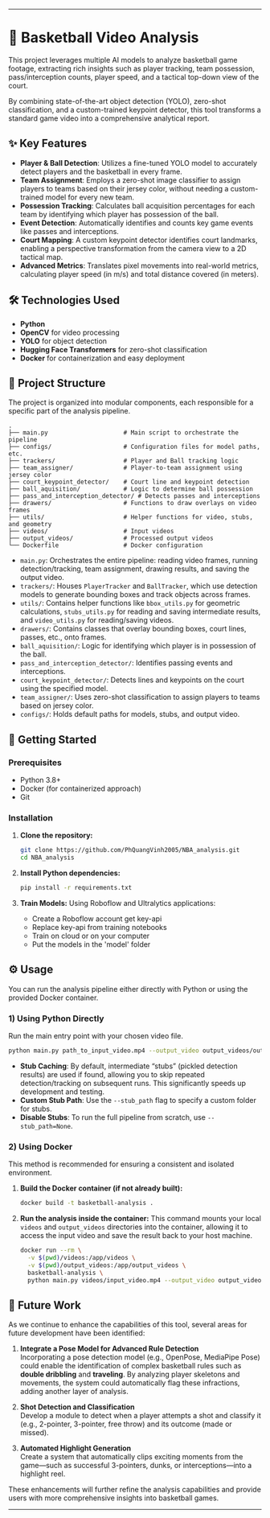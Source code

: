 
---

# 🏀 Basketball Video Analysis

This project leverages multiple AI models to analyze basketball game footage, extracting rich insights such as player tracking, team possession, pass/interception counts, player speed, and a tactical top-down view of the court.

By combining state-of-the-art object detection (YOLO), zero-shot classification, and a custom-trained keypoint detector, this tool transforms a standard game video into a comprehensive analytical report.


## ✨ Key Features

-   **Player & Ball Detection**: Utilizes a fine-tuned YOLO model to accurately detect players and the basketball in every frame.
-   **Team Assignment**: Employs a zero-shot image classifier to assign players to teams based on their jersey color, without needing a custom-trained model for every new team.
-   **Possession Tracking**: Calculates ball acquisition percentages for each team by identifying which player has possession of the ball.
-   **Event Detection**: Automatically identifies and counts key game events like passes and interceptions.
-   **Court Mapping**: A custom keypoint detector identifies court landmarks, enabling a perspective transformation from the camera view to a 2D tactical map.
-   **Advanced Metrics**: Translates pixel movements into real-world metrics, calculating player speed (in m/s) and total distance covered (in meters).

## 🛠️ Technologies Used

-   **Python**
-   **OpenCV** for video processing
-   **YOLO** for object detection
-   **Hugging Face Transformers** for zero-shot classification
-   **Docker** for containerization and easy deployment

## 🏰 Project Structure

The project is organized into modular components, each responsible for a specific part of the analysis pipeline.

```
.
├── main.py                     # Main script to orchestrate the pipeline
├── configs/                    # Configuration files for model paths, etc.
├── trackers/                   # Player and Ball tracking logic
├── team_assigner/              # Player-to-team assignment using jersey color
├── court_keypoint_detector/    # Court line and keypoint detection
├── ball_aquisition/            # Logic to determine ball possession
├── pass_and_interception_detector/ # Detects passes and interceptions
├── drawers/                    # Functions to draw overlays on video frames
├── utils/                      # Helper functions for video, stubs, and geometry
├── videos/                     # Input videos
├── output_videos/              # Processed output videos
└── Dockerfile                  # Docker configuration
```

-   `main.py`: Orchestrates the entire pipeline: reading video frames, running detection/tracking, team assignment, drawing results, and saving the output video.
-   `trackers/`: Houses `PlayerTracker` and `BallTracker`, which use detection models to generate bounding boxes and track objects across frames.
-   `utils/`: Contains helper functions like `bbox_utils.py` for geometric calculations, `stubs_utils.py` for reading and saving intermediate results, and `video_utils.py` for reading/saving videos.
-   `drawers/`: Contains classes that overlay bounding boxes, court lines, passes, etc., onto frames.
-   `ball_aquisition/`: Logic for identifying which player is in possession of the ball.
-   `pass_and_interception_detector/`: Identifies passing events and interceptions.
-   `court_keypoint_detector/`: Detects lines and keypoints on the court using the specified model.
-   `team_assigner/`: Uses zero-shot classification to assign players to teams based on jersey color.
-   `configs/`: Holds default paths for models, stubs, and output video.

## 🚀 Getting Started

### Prerequisites

-   Python 3.8+
-   Docker (for containerized approach)
-   Git

### Installation

1.  **Clone the repository:**
    ```bash
    git clone https://github.com/PhQuangVinh2005/NBA_analysis.git
    cd NBA_analysis
    ```

2.  **Install Python dependencies:**
    ```bash
    pip install -r requirements.txt
    ```

3.  **Train Models:**
    Using Roboflow and Ultralytics applications:
    - Create a Roboflow account get key-api
    - Replace key-api from training notebooks
    - Train on cloud or on your computer
    - Put the models in the 'model' folder


## ⚙️ Usage

You can run the analysis pipeline either directly with Python or using the provided Docker container.

### 1) Using Python Directly

Run the main entry point with your chosen video file.

```bash
python main.py path_to_input_video.mp4 --output_video output_videos/output_result.avi
```

-   **Stub Caching**: By default, intermediate “stubs” (pickled detection results) are used if found, allowing you to skip repeated detection/tracking on subsequent runs. This significantly speeds up development and testing.
-   **Custom Stub Path**: Use the `--stub_path` flag to specify a custom folder for stubs.
-   **Disable Stubs**: To run the full pipeline from scratch, use `--stub_path=None`.

### 2) Using Docker

This method is recommended for ensuring a consistent and isolated environment.

1.  **Build the Docker container (if not already built):**
    ```bash
    docker build -t basketball-analysis .
    ```

2.  **Run the analysis inside the container:**
    This command mounts your local `videos` and `output_videos` directories into the container, allowing it to access the input video and save the result back to your host machine.

    ```bash
    docker run --rm \
      -v $(pwd)/videos:/app/videos \
      -v $(pwd)/output_videos:/app/output_videos \
      basketball-analysis \
      python main.py videos/input_video.mp4 --output_video output_videos/output_result.avi
    ```

## 🔮 Future Work

As we continue to enhance the capabilities of this tool, several areas for future development have been identified:

1.  **Integrate a Pose Model for Advanced Rule Detection**  
    Incorporating a pose detection model (e.g., OpenPose, MediaPipe Pose) could enable the identification of complex basketball rules such as **double dribbling** and **traveling**. By analyzing player skeletons and movements, the system could automatically flag these infractions, adding another layer of analysis.

2.  **Shot Detection and Classification**  
    Develop a module to detect when a player attempts a shot and classify it (e.g., 2-pointer, 3-pointer, free throw) and its outcome (made or missed).

3.  **Automated Highlight Generation**  
    Create a system that automatically clips exciting moments from the game—such as successful 3-pointers, dunks, or interceptions—into a highlight reel.

These enhancements will further refine the analysis capabilities and provide users with more comprehensive insights into basketball games.

---
